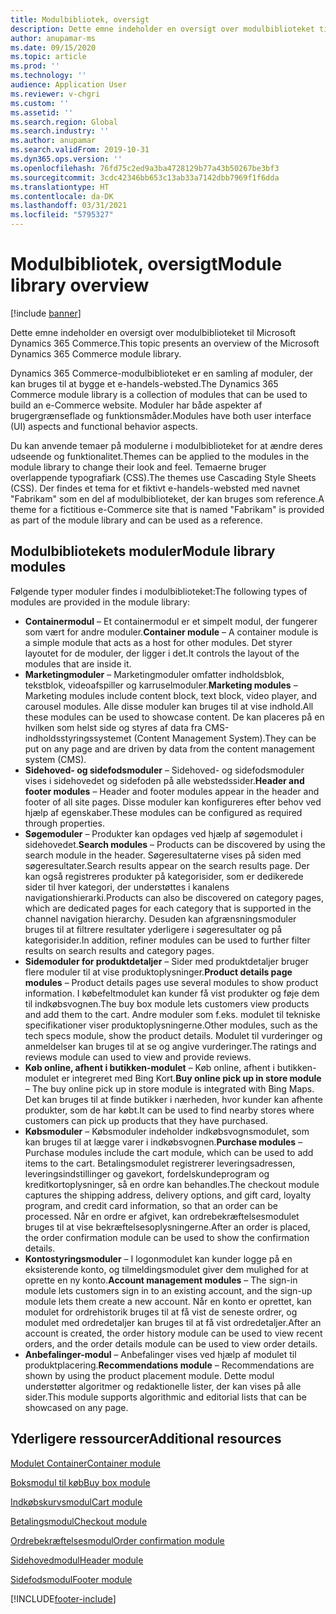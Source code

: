 ```yaml
---
title: Modulbibliotek, oversigt
description: Dette emne indeholder en oversigt over modulbiblioteket til Microsoft Dynamics 365 Commerce.
author: anupamar-ms
ms.date: 09/15/2020
ms.topic: article
ms.prod: ''
ms.technology: ''
audience: Application User
ms.reviewer: v-chgri
ms.custom: ''
ms.assetid: ''
ms.search.region: Global
ms.search.industry: ''
ms.author: anupamar
ms.search.validFrom: 2019-10-31
ms.dyn365.ops.version: ''
ms.openlocfilehash: 76fd75c2ed9a3ba4728129b77a43b50267be3bf3
ms.sourcegitcommit: 3cdc42346bb653c13ab33a7142dbb7969f1f6dda
ms.translationtype: HT
ms.contentlocale: da-DK
ms.lasthandoff: 03/31/2021
ms.locfileid: "5795327"
---
```

# <a name="module-library-overview"></a><span data-ttu-id="8e51c-103">Modulbibliotek, oversigt</span><span class="sxs-lookup"><span data-stu-id="8e51c-103">Module library overview</span></span>

[!include [banner](includes/banner.md)]

<span data-ttu-id="8e51c-104">Dette emne indeholder en oversigt over modulbiblioteket til Microsoft Dynamics 365 Commerce.</span><span class="sxs-lookup"><span data-stu-id="8e51c-104">This topic presents an overview of the Microsoft Dynamics 365 Commerce module library.</span></span>

<span data-ttu-id="8e51c-105">Dynamics 365 Commerce-modulbiblioteket er en samling af moduler, der kan bruges til at bygge et e-handels-websted.</span><span class="sxs-lookup"><span data-stu-id="8e51c-105">The Dynamics 365 Commerce module library is a collection of modules that can be used to build an e-Commerce website.</span></span> <span data-ttu-id="8e51c-106">Moduler har både aspekter af brugergrænseflade og funktionsmåder.</span><span class="sxs-lookup"><span data-stu-id="8e51c-106">Modules have both user interface (UI) aspects and functional behavior aspects.</span></span>

<span data-ttu-id="8e51c-107">Du kan anvende temaer på modulerne i modulbiblioteket for at ændre deres udseende og funktionalitet.</span><span class="sxs-lookup"><span data-stu-id="8e51c-107">Themes can be applied to the modules in the module library to change their look and feel.</span></span> <span data-ttu-id="8e51c-108">Temaerne bruger overlappende typografiark (CSS).</span><span class="sxs-lookup"><span data-stu-id="8e51c-108">The themes use Cascading Style Sheets (CSS).</span></span> <span data-ttu-id="8e51c-109">Der findes et tema for et fiktivt e-handels-websted med navnet "Fabrikam" som en del af modulbiblioteket, der kan bruges som reference.</span><span class="sxs-lookup"><span data-stu-id="8e51c-109">A theme for a fictitious e-Commerce site that is named "Fabrikam" is provided as part of the module library and can be used as a reference.</span></span>

## <a name="module-library-modules"></a><span data-ttu-id="8e51c-110">Modulbibliotekets moduler</span><span class="sxs-lookup"><span data-stu-id="8e51c-110">Module library modules</span></span>

<span data-ttu-id="8e51c-111">Følgende typer moduler findes i modulbiblioteket:</span><span class="sxs-lookup"><span data-stu-id="8e51c-111">The following types of modules are provided in the module library:</span></span>

- <span data-ttu-id="8e51c-112">**Containermodul** – Et containermodul er et simpelt modul, der fungerer som vært for andre moduler.</span><span class="sxs-lookup"><span data-stu-id="8e51c-112">**Container module** – A container module is a simple module that acts as a host for other modules.</span></span> <span data-ttu-id="8e51c-113">Det styrer layoutet for de moduler, der ligger i det.</span><span class="sxs-lookup"><span data-stu-id="8e51c-113">It controls the layout of the modules that are inside it.</span></span>
- <span data-ttu-id="8e51c-114">**Marketingmoduler** – Marketingmoduler omfatter indholdsblok, tekstblok, videoafspiller og karruselmoduler.</span><span class="sxs-lookup"><span data-stu-id="8e51c-114">**Marketing modules** – Marketing modules include content block, text block, video player, and carousel modules.</span></span> <span data-ttu-id="8e51c-115">Alle disse moduler kan bruges til at vise indhold.</span><span class="sxs-lookup"><span data-stu-id="8e51c-115">All these modules can be used to showcase content.</span></span> <span data-ttu-id="8e51c-116">De kan placeres på en hvilken som helst side og styres af data fra CMS-indholdsstyringssystemet (Content Management System).</span><span class="sxs-lookup"><span data-stu-id="8e51c-116">They can be put on any page and are driven by data from the content management system (CMS).</span></span>
- <span data-ttu-id="8e51c-117">**Sidehoved- og sidefodsmoduler** – Sidehoved- og sidefodsmoduler vises i sidehovedet og sidefoden på alle webstedssider.</span><span class="sxs-lookup"><span data-stu-id="8e51c-117">**Header and footer modules** – Header and footer modules appear in the header and footer of all site pages.</span></span> <span data-ttu-id="8e51c-118">Disse moduler kan konfigureres efter behov ved hjælp af egenskaber.</span><span class="sxs-lookup"><span data-stu-id="8e51c-118">These modules can be configured as required through properties.</span></span>
- <span data-ttu-id="8e51c-119">**Søgemoduler** – Produkter kan opdages ved hjælp af søgemodulet i sidehovedet.</span><span class="sxs-lookup"><span data-stu-id="8e51c-119">**Search modules** – Products can be discovered by using the search module in the header.</span></span> <span data-ttu-id="8e51c-120">Søgeresultaterne vises på siden med søgeresultater.</span><span class="sxs-lookup"><span data-stu-id="8e51c-120">Search results appear on the search results page.</span></span> <span data-ttu-id="8e51c-121">Der kan også registreres produkter på kategorisider, som er dedikerede sider til hver kategori, der understøttes i kanalens navigationshierarki.</span><span class="sxs-lookup"><span data-stu-id="8e51c-121">Products can also be discovered on category pages, which are dedicated pages for each category that is supported in the channel navigation hierarchy.</span></span> <span data-ttu-id="8e51c-122">Desuden kan afgrænsningsmoduler bruges til at filtrere resultater yderligere i søgeresultater og på kategorisider.</span><span class="sxs-lookup"><span data-stu-id="8e51c-122">In addition, refiner modules can be used to further filter results on search results and category pages.</span></span>
- <span data-ttu-id="8e51c-123">**Sidemoduler for produktdetaljer** – Sider med produktdetaljer bruger flere moduler til at vise produktoplysninger.</span><span class="sxs-lookup"><span data-stu-id="8e51c-123">**Product details page modules** – Product details pages use several modules to show product information.</span></span> <span data-ttu-id="8e51c-124">I købefeltmodulet kan kunder få vist produkter og føje dem til indkøbsvognen.</span><span class="sxs-lookup"><span data-stu-id="8e51c-124">The buy box module lets customers view products and add them to the cart.</span></span> <span data-ttu-id="8e51c-125">Andre moduler som f.eks. modulet til tekniske specifikationer viser produktoplysningerne.</span><span class="sxs-lookup"><span data-stu-id="8e51c-125">Other modules, such as the tech specs module, show the product details.</span></span> <span data-ttu-id="8e51c-126">Modulet til vurderinger og anmeldelser kan bruges til at se og angive vurderinger.</span><span class="sxs-lookup"><span data-stu-id="8e51c-126">The ratings and reviews module can used to view and provide reviews.</span></span>
- <span data-ttu-id="8e51c-127">**Køb online, afhent i butikken-modulet** – Køb online, afhent i butikken-modulet er integreret med Bing Kort.</span><span class="sxs-lookup"><span data-stu-id="8e51c-127">**Buy online pick up in store module** – The buy online pick up in store module is integrated with Bing Maps.</span></span> <span data-ttu-id="8e51c-128">Det kan bruges til at finde butikker i nærheden, hvor kunder kan afhente produkter, som de har købt.</span><span class="sxs-lookup"><span data-stu-id="8e51c-128">It can be used to find nearby stores where customers can pick up products that they have purchased.</span></span>
- <span data-ttu-id="8e51c-129">**Købsmoduler** – Købsmoduler indeholder indkøbsvognsmodulet, som kan bruges til at lægge varer i indkøbsvognen.</span><span class="sxs-lookup"><span data-stu-id="8e51c-129">**Purchase modules** – Purchase modules include the cart module, which can be used to add items to the cart.</span></span> <span data-ttu-id="8e51c-130">Betalingsmodulet registrerer leveringsadressen, leveringsindstillinger og gavekort, fordelskundeprogram og kreditkortoplysninger, så en ordre kan behandles.</span><span class="sxs-lookup"><span data-stu-id="8e51c-130">The checkout module captures the shipping address, delivery options, and gift card, loyalty program, and credit card information, so that an order can be processed.</span></span> <span data-ttu-id="8e51c-131">Når en ordre er afgivet, kan ordrebekræftelsesmodulet bruges til at vise bekræftelsesoplysningerne.</span><span class="sxs-lookup"><span data-stu-id="8e51c-131">After an order is placed, the order confirmation module can be used to show the confirmation details.</span></span>
- <span data-ttu-id="8e51c-132">**Kontostyringsmoduler** – I logonmodulet kan kunder logge på en eksisterende konto, og tilmeldingsmodulet giver dem mulighed for at oprette en ny konto.</span><span class="sxs-lookup"><span data-stu-id="8e51c-132">**Account management modules** – The sign-in module lets customers sign in to an existing account, and the sign-up module lets them create a new account.</span></span> <span data-ttu-id="8e51c-133">Når en konto er oprettet, kan modulet for ordrehistorik bruges til at få vist de seneste ordrer, og modulet med ordredetaljer kan bruges til at få vist ordredetaljer.</span><span class="sxs-lookup"><span data-stu-id="8e51c-133">After an account is created, the order history module can be used to view recent orders, and the order details module can be used to view order details.</span></span>
- <span data-ttu-id="8e51c-134">**Anbefalinger-modul** – Anbefalinger vises ved hjælp af modulet til produktplacering.</span><span class="sxs-lookup"><span data-stu-id="8e51c-134">**Recommendations module** – Recommendations are shown by using the product placement module.</span></span> <span data-ttu-id="8e51c-135">Dette modul understøtter algoritmer og redaktionelle lister, der kan vises på alle sider.</span><span class="sxs-lookup"><span data-stu-id="8e51c-135">This module supports algorithmic and editorial lists that can be showcased on any page.</span></span>

## <a name="additional-resources"></a><span data-ttu-id="8e51c-136">Yderligere ressourcer</span><span class="sxs-lookup"><span data-stu-id="8e51c-136">Additional resources</span></span>

[<span data-ttu-id="8e51c-137">Modulet Container</span><span class="sxs-lookup"><span data-stu-id="8e51c-137">Container module</span></span>](add-container-module.md)

[<span data-ttu-id="8e51c-138">Boksmodul til køb</span><span class="sxs-lookup"><span data-stu-id="8e51c-138">Buy box module</span></span>](add-buy-box.md)

[<span data-ttu-id="8e51c-139">Indkøbskurvsmodul</span><span class="sxs-lookup"><span data-stu-id="8e51c-139">Cart module</span></span>](add-cart-module.md)

[<span data-ttu-id="8e51c-140">Betalingsmodul</span><span class="sxs-lookup"><span data-stu-id="8e51c-140">Checkout module</span></span>](add-checkout-module.md)

[<span data-ttu-id="8e51c-141">Ordrebekræftelsesmodul</span><span class="sxs-lookup"><span data-stu-id="8e51c-141">Order confirmation module</span></span>](order-confirmation-module.md)

[<span data-ttu-id="8e51c-142">Sidehovedmodul</span><span class="sxs-lookup"><span data-stu-id="8e51c-142">Header module</span></span>](author-header-module.md)

[<span data-ttu-id="8e51c-143">Sidefodsmodul</span><span class="sxs-lookup"><span data-stu-id="8e51c-143">Footer module</span></span>](author-footer-module.md)


[!INCLUDE[footer-include](../includes/footer-banner.md)]